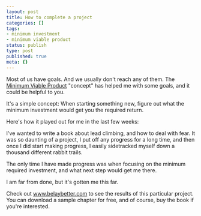 ```yaml
---
layout: post
title: How to complete a project
categories: []
tags:
- minimum investment
- minimum viable product
status: publish
type: post
published: true
meta: {}
---
```




Most of us have goals. And we usually don't reach any of them.
The 
[Minimum Viable Product](http://en.wikipedia.org/wiki/Minimum_viable_product) "concept" has helped me with some goals, and it could be helpful to you.



It's a simple concept: When starting something new, figure out what the minimum investment would get you the required return.



Here's how it played out for me in the last few weeks:



I've wanted to write a book about lead climbing, and how to deal with fear. It was so daunting of a project, I put off any progress for a long time, and then once I 
did start making progress, I easily sidetracked myself down a thousand different rabbit trails.



The only time I have made progress was when focusing on the 
minimum required investment, and what next step would get me there.



I am far from done, but it's gotten me this far.



Check out www.belaybetter.com to see the results of this particular project. You can download a sample chapter for free, and of course, buy the book if you're interested.



 
